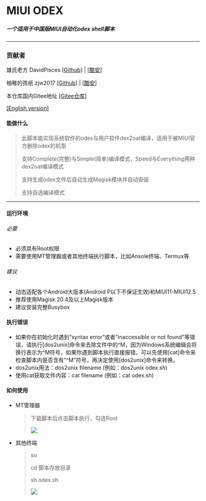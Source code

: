# MIUI ODEX

##### 一个适用于中国版MIUI自动化odex shell脚本

***

### 贡献者

雄氏老方 DavidPisces [[Github](https://github.com/DavidPisces)] | [[酷安](http://www.coolapk.com/u/665894)]

柚稚的孩纸 zjw2017 [[Github](https://github.com/zjw2017)] | [[酷安](http://www.coolapk.com/u/1548958)]

本仓库国内Gitee地址 [[Gitee仓库](https://gitee.com/David-GithubClone/MIUI-Auto-Odex)]

[[English version]](https://github.com/DavidPisces/MIUI-Auto-Odex/tree/English)

#### 能做什么

> 此脚本能实现系统软件的odex与用户软件dex2oat编译，适用于被MIUI官方删除odex的机型
>
> 支持Complete(完整)与Simple(简单)编译模式，Speed与Everything两种dex2oat编译模式
>
> 支持生成odex文件后自动生成Magisk模块并自动安装
>
> 支持自选编译模式

****

#### 运行环境

###### 必要

* 必须具有Root权限
* 需要使用MT管理器或者其他终端执行脚本，比如Ansole终端、Termux等

###### 建议 

* 动态适配各个Android大版本(Android P以下不保证生效)和MIUI11-MIUI12.5
* 推荐使用Magisk 20.4及以上Magisk版本
* 建议安装完整Busybox

#### 执行错误

* 如果你在初始化时遇到“syntax error”或者"inaccessible or not found"等错误，请执行[dos2unix]命令来去除文件中的^M，因为Windows系统编辑会将换行表示为^M符号，如果你遇到脚本执行直接报错，可以先使用[cat]命令来检查脚本内是否含有“^M”符号，再决定使用[dos2unix]命令来转换。
* dos2unix用法：dos2unix filename   (例如：dos2unix odex.sh)
* 使用cat获取文件内容：cat filename   (例如：cat odex.sh)

#### 如何使用

* MT管理器

  >下载脚本后点击脚本执行，勾选Root
  >
  >![](http://image.coolapk.com/feed/2020/0623/15/665894_f922a721_8810_5677@1080x2160.jpeg.m.jpg)

* 其他终端

  > su
  >
  > cd 脚本存放目录
  >
  > sh odex.sh
  >
  >![](http://image.coolapk.com/feed/2020/0623/15/665894_16498409_8810_5679@1080x2160.jpeg.m.jpg)
